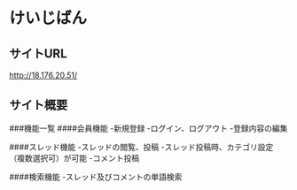 # けいじばん

## サイトURL
http://18.176.20.51/

## サイト概要

###機能一覧
####会員機能
-新規登録
-ログイン、ログアウト
-登録内容の編集

####スレッド機能
-スレッドの閲覧、投稿
-スレッド投稿時、カテゴリ設定（複数選択可）が可能
-コメント投稿

####検索機能 
-スレッド及びコメントの単語検索
